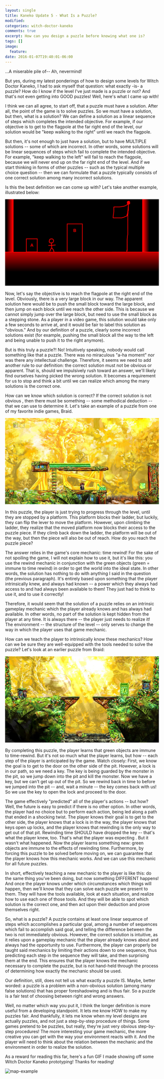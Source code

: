 ```yaml
---
layout: single
title: Kaneko Update 5 - What Is a Puzzle?
modified:
categories: witch-doctor-kaneko
comments: true
excerpt: How can you design a puzzle before knowing what one is?
tags: []
image:
  feature:
date: 2016-01-07T19:40:01-06:00
---
```


...A miserable pile of-- Ah, nevermind!

But yes, during my latest ponderings of how to design some levels for Witch Doctor Kaneko, I had to ask myself that question: what exactly -is- a puzzle? How do I know if the level I've just made is a puzzle or not? And that's not even getting into GOOD puzzles! Well, here's what I came up with!

I think we can all agree, to start off, that a puzzle must have a solution. After all, the point of the game is to solve puzzles. So we must have a solution, but then, what is a solution? We can define a solution as a linear sequence of steps which completes the intended objective. For example, if our objective is to get to the flagpole at the far right end of the level, our solution would be "keep walking to the right" until we reach the flagpole.

But then, it's not enough to just have a solution, but to have MULTIPLE solutions -- some of which are incorrect. In other words, some solutions will be linear sequences of steps which fail to complete the intended objective. For example, "keep walking to the left" will fail to reach the flagpole, because we will never end up on the far right end of the level. And if we start thinking in forms of other puzzles -- such as the typical multiple choice question -- then we can formulate that a puzzle typically consists of one correct solution among many incorrect solutions.

Is this the best definition we can come up with? Let's take another example, illustrated below:

![map-example](/images/puzzle-example-1.png)

Now, let's say the objective is to reach the flagpole at the right end of the level. Obviously, there is a very large block in our way. The apparent solution here would be to push the small block toward the large block, and then jump on each block until we reach the other side. This is because we cannot simply jump over the large block, but need to use the small block as a stepping stone. As a player in a video game, this solution would take only a few seconds to arrive at, and it would be fair to label this solution as "obvious." And by our definition of a puzzle, clearly some incorrect solutions exist (for example, pushing the small block all the way to the left and being unable to push it to the right anymore).

But is this truly a puzzle?! No! Intuitively speaking, nobody would call something like that a puzzle. There was no miraculous "a-ha moment" nor was there any intellectual challenge. Therefore, it seems we need to add another rule to our definition: the correct solution must not be obvious or apparent. That is, should we impulsively rush toward an answer, we'll likely find ourselves having picked the wrong solution. It becomes a requirement for us to stop and think a bit until we can realize which among the many solutions is the correct one.

How can we know which solution is correct? If the correct solution is not obvious , then there must be something -- some methodical deduction -- that we can use to determine it. Let's take an example of a puzzle from one of my favorite indie games, Braid.

![map-example](/images/puzzle-example-2.jpg)

In this puzzle, the player is just trying to progress through the level, until they are stopped by a platform. This platform blocks their ladder, but luckily, they can flip the lever to move the platform. However, upon climbing the ladder, they realize that the moved platform now blocks their access to the puzzle piece. If they climb back down the ladder, the platform will be out of the way, but then the piece will also be out of reach. How do you reach the puzzle piece?

The answer relies in the game's core mechanic: time rewind! For the sake of not spoiling the game, I will not explain how to use it, but it's like this: you use the rewind mechanic in conjunction with the green objects (green = immune to time rewind) in order to get the world into the ideal state. In other words, the solution has nothing to do with anything I said in the question (the previous paragraph). It's entirely based upon something that the player intrinsically knew, and always had known -- a power which they always had access to and had always been available to them! They just had to think to use it, and to use it correctly!

Therefore, it would seem that the solution of a puzzle relies on an intrinsic gameplay mechanic which the player already knows and has always had available. In other words, no part of the solution is kept hidden from the player at any time. It is always there -- the player just needs to realize it! The environment -- the structure of the level -- only serves to change the way in which the player uses that game mechanic.

How can we teach the player to intrinsically know these mechanics? How can we be sure they are well-equipped with the tools needed to solve the puzzle? Let's look at an earlier puzzle from Braid:

![map-example](/images/puzzle-example-3.jpg)

By completing this puzzle, the player learns that green objects are immune to time-rewind. But it's not so much what the player learns, but how -- each step of the player is anticipated by the game. Watch closely: First, we know the goal is to get to the door on the other side of the pit. However, a lock is in our path, so we need a key. The key is being guarded by the monster in the pit, so we jump down into the pit and kill the monster. Now we have a key, but we can't get up out of the pit. So we rewind back in time to before we jumped into the pit -- and, wait a minute -- the key comes back with us! So we use the key to open the lock and proceed to the door.

The game effectively "predicted" all of the player's actions -- but how? Well, the future is easy to predict if there is no other option. In other words, the player had no choice but to perform each action, being led along a path that ended in a shocking twist. The player knows their goal is to get to the other side, the player knows that a lock is in the way, the player knows that keys open up locks, and the player knows that rewinding is the only way to get out of that pit. Rewinding time SHOULD have dropped the key -- that's what the player knew, too. That's what the player was expecting . But it wasn't what happened. Now the player learns something new: green objects are immune to the effects of rewinding time. Furthermore, by forcing this puzzle to be solved before moving on, we can guarantee that the player knows how this mechanic works. And we can use this mechanic for all future puzzles.

In short, effectively teaching a new mechanic to the player is like this: do the same thing you've been doing, but now something DIFFERENT happens! And once the player knows under which circumstances which things will happen, then we'll know that they can solve each puzzle we present to them. They will have the tools available, look at each situation, and realize how to use each one of those tools. And they will be able to spot which solution is the correct one, and then act upon their deduction and prove themselves right.

So, what is a puzzle? A puzzle contains at least one linear sequence of steps which accomplishes a particular goal, among a number of sequences which fail to accomplish said goal, and telling the difference between the two is not immediately obvious. However, the correct solution is intuitive, as it relies upon a gameplay mechanic that the player already knows about and always had the opportunity to use. Furthermore, the player can properly be taught said mechanics by limiting their actions down to one sequence, thus predicting each step in the sequence they will take, and then surprising them at the end. This ensures that the player knows the mechanic necessary to complete the puzzle, but is not hand-held through the process of determining how exactly the mechanic should be used.

Our definition, still, does not tell us what exactly a puzzle IS. Maybe, better worded: a puzzle is a problem with a non-obvious solution (among many false solutions) that has proper foreshadowing and is thus fair. So a puzzle is a fair test of choosing between right and wrong answers.

Well, no matter which way you put it, I think the longer definition is more useful from a developing standpoint. It lets me know HOW to make my puzzles fair. And thankfully, it lets me know when my level designs are actually puzzles, and not just a step-by-step procedure of things. Some games pretend to be puzzles, but really, they're just very obvious step-by-step procedures! The more interesting your game mechanic, the more creative you can get with the way your environment reacts with it. And the player will need to think about the relation between the mechanic and the environment in order to realize the solution.

As a reward for reading this far, here's a fun GIF I made showing off some Witch Doctor Kaneko prototyping! Thanks for reading!

![map-example](/images/wdk_gif.gif)
